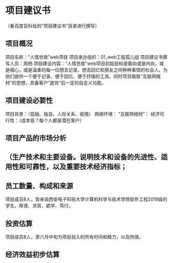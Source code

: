 # 项目建议书
（看百度百科给的“项目建议书”目录进行撰写）
## 项目概况
项目名称：“人情世故”web项目
项目承办组织：01_web工程孤儿组
项目建议书撰写人员：周杨
项目建设内容：“人情世故”web项目初始目标是面向或是内向，或是细心，或是温柔的每一位想去记录，想去回忆和朋友之间种种事情的社会人。为他们提供一个便于记录、便于回忆、便于抒情的工具。同时项目吸取“互联网棺材”的思想，具备客户“逝世”后一定的自定义功能。
## 项目建设必要性
项目背景：（孤独、独自、人际关系、疫情）
网络环境：
“互联网棺材”：
经济可行性：（成本低？每个人都是潜在客户）
## 项目产品的市场分析
## （生产技术和主要设备。说明技术和设备的先进性、适用性和可靠性，以及重要技术经济指标；
## 员工数量、构成和来源
项目成员8人，皆来自西安电子科技大学计算机科学与技术学院软件工程2019级的学生，厚德、求真、砺学、笃行。
## 投资估算
项目成员8人，至六月中旬为项目投入的所有时间和精力，以及热情。
## 经济效益初步估算
